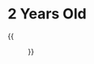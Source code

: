 # 2 Years Old


<!--more-->

{{<figure src="https://jiangbao-1258001083.cos.ap-shanghai.myqcloud.com/paopao_2_years_old.jpg" title="泡泡两岁 生活因她而火热">}}

